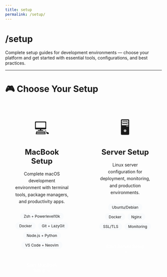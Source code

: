```yaml
---
title: setup
permalink: /setup/
---
```


<div class="hero">
  <div class="hero-text">
    <h1>/setup</h1>
    <p>
      Complete setup guides for development environments — choose your platform and get started with essential tools, configurations, and best practices.
    </p>
  </div>
</div>

---

# 🎮 Choose Your Setup

<div class="setup-selection">
  <div class="setup-card">
    <div class="setup-icon">💻</div>
    <h2>MacBook Setup</h2>
    <p>Complete macOS development environment with terminal tools, package managers, and productivity apps.</p>
    <div class="setup-features">
      <span class="feature-tag">Zsh + Powerlevel10k</span>
      <span class="feature-tag">Docker</span>
      <span class="feature-tag">Git + LazyGit</span>
      <span class="feature-tag">Node.js + Python</span>
      <span class="feature-tag">VS Code + Neovim</span>
    </div>
    <a href="{{ '/setup/macbook' | relative_url }}" class="setup-button">
      Start MacBook Setup →
    </a>
  </div>

  <div class="setup-card">
    <div class="setup-icon">🖥️</div>
    <h2>Server Setup</h2>
    <p>Linux server configuration for deployment, monitoring, and production environments.</p>
    <div class="setup-features">
      <span class="feature-tag">Ubuntu/Debian</span>
      <span class="feature-tag">Docker</span>
      <span class="feature-tag">Nginx</span>
      <span class="feature-tag">SSL/TLS</span>
      <span class="feature-tag">Monitoring</span>
    </div>
    <a href="{{ '/setup/server' | relative_url }}" class="setup-button">
      Start Server Setup →
    </a>
  </div>
</div>

<style>
.setup-selection {
  display: grid;
  grid-template-columns: 1fr 1fr;
  gap: 2rem;
  margin: 2rem 0;
}

.setup-card {
  background: var(--card);
  border: 2px solid var(--line);
  border-radius: 16px;
  padding: 2rem;
  text-align: center;
  transition: all 0.3s ease;
  position: relative;
  overflow: hidden;
}

.setup-card:hover {
  border-color: var(--accent);
  transform: translateY(-4px);
  box-shadow: 0 12px 32px rgba(0, 0, 0, 0.1);
}

.setup-card::before {
  content: '';
  position: absolute;
  top: 0;
  left: 0;
  right: 0;
  height: 4px;
  background: linear-gradient(90deg, var(--accent), #60a5fa);
  opacity: 0;
  transition: opacity 0.3s ease;
}

.setup-card:hover::before {
  opacity: 1;
}

.setup-icon {
  font-size: 3rem;
  margin-bottom: 1rem;
}

.setup-card h2 {
  margin: 0 0 1rem 0;
  font-size: 1.5rem;
  color: var(--ink);
}

.setup-card p {
  margin: 0 0 1.5rem 0;
  color: var(--muted);
  line-height: 1.6;
}

.setup-features {
  display: flex;
  flex-wrap: wrap;
  gap: 0.5rem;
  justify-content: center;
  margin-bottom: 2rem;
}

.feature-tag {
  background: #f8fafc;
  border: 1px solid var(--line);
  border-radius: 20px;
  padding: 0.25rem 0.75rem;
  font-size: 0.75rem;
  color: var(--text-muted);
  font-family: var(--mono);
}

.setup-button {
  display: inline-block;
  background: var(--accent);
  color: white;
  padding: 0.75rem 1.5rem;
  border-radius: 8px;
  text-decoration: none;
  font-weight: 500;
  transition: all 0.2s ease;
  border: 2px solid var(--accent);
}

.setup-button:hover {
  background: white;
  color: var(--accent);
  transform: translateY(-1px);
}

@media (max-width: 768px) {
  .setup-selection {
    grid-template-columns: 1fr;
    gap: 1.5rem;
  }
  
  .setup-card {
    padding: 1.5rem;
  }
  
  .setup-features {
    justify-content: flex-start;
  }
}
</style>
